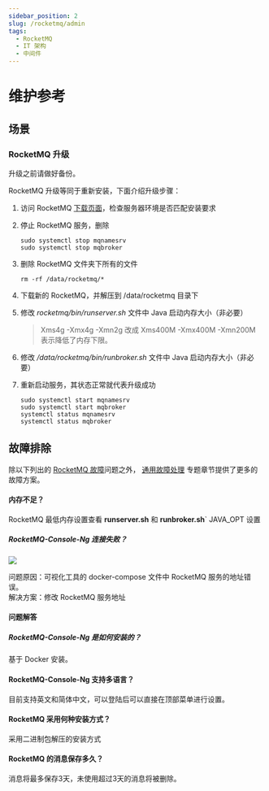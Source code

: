 ```yaml
---
sidebar_position: 2
slug: /rocketmq/admin
tags:
  - RocketMQ
  - IT 架构
  - 中间件
---
```


# 维护参考

## 场景

### RocketMQ 升级

升级之前请做好备份。  

RocketMQ 升级等同于重新安装，下面介绍升级步骤：

1. 访问 RocketMQ [下载页面](http://rocketmq.apache.org/docs/quick-start/)，检查服务器环境是否匹配安装要求

2. 停止 RocketMQ 服务，删除
    ```
    sudo systemctl stop mqnamesrv
    sudo systemctl stop mqbroker
    ```
3. 删除 RocketMQ 文件夹下所有的文件
   ```
   rm -rf /data/rocketmq/*
   ```
4. 下载新的 RocketMQ，并解压到 /data/rocketmq 目录下

5. 修改 *rocketmq/bin/runserver.sh* 文件中 Java 启动内存大小（非必要）

   > Xms4g -Xmx4g -Xmn2g 改成 Xms400M -Xmx400M -Xmn200M 表示降低了内存下限。

6. 修改 */data/rocketmq/bin/runbroker.sh* 文件中 Java 启动内存大小（非必要）

7. 重新启动服务，其状态正常就代表升级成功
    ```
    sudo systemctl start mqnamesrv
    sudo systemctl start mqbroker
    systemctl status mqnamesrv
    systemctl status mqbroker
    ```

## 故障排除

除以下列出的 [RocketMQ 故障](http://rocketmq.apache.org/docs/faq)问题之外， [通用故障处理](../troubleshooting) 专题章节提供了更多的故障方案。 

#### 内存不足？

RocketMQ 最低内存设置查看 **runserver.sh** 和 **runbroker.sh**` JAVA_OPT 设置

##### RocketMQ-Console-Ng 连接失败？

![](https://libs.websoft9.com/Websoft9/DocsPicture/zh/rocketmq/rocketmq-error-websoft9.png)

问题原因：可视化工具的 docker-compose 文件中 RocketMQ 服务的地址错误。  
解决方案：修改 RocketMQ 服务地址



#### 问题解答

##### RocketMQ-Console-Ng 是如何安装的？

基于 Docker 安装。

#### RocketMQ-Console-Ng 支持多语言？

目前支持英文和简体中文，可以登陆后可以直接在顶部菜单进行设置。

#### RocketMQ 采用何种安装方式？

采用二进制包解压的安装方式

#### RocketMQ 的消息保存多久？

消息将最多保存3天，未使用超过3天的消息将被删除。